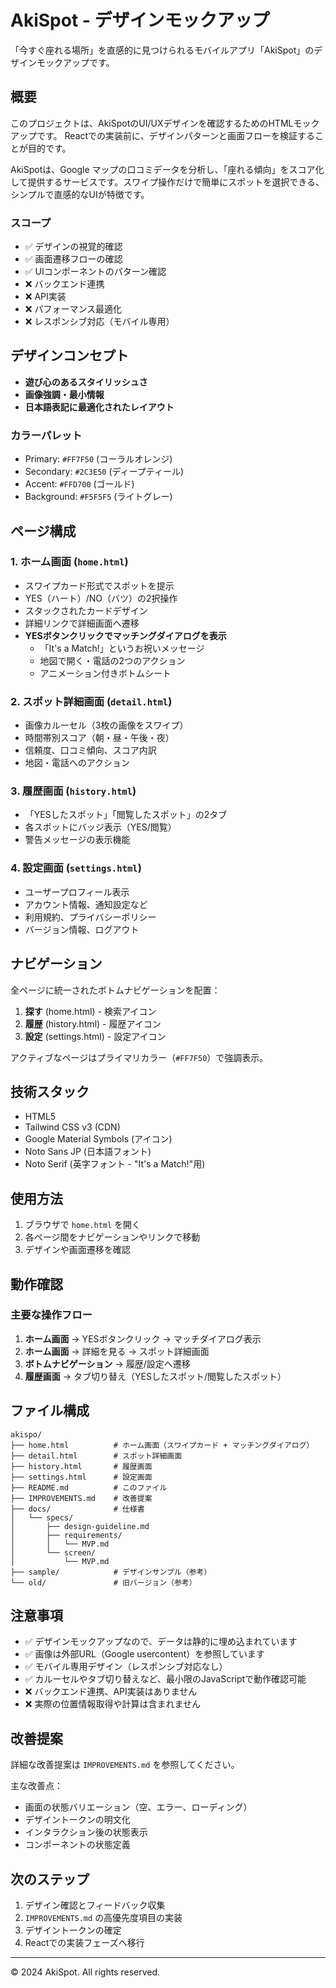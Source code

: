 # AkiSpot - デザインモックアップ

「今すぐ座れる場所」を直感的に見つけられるモバイルアプリ「AkiSpot」のデザインモックアップです。

## 概要

このプロジェクトは、AkiSpotのUI/UXデザインを確認するためのHTMLモックアップです。
Reactでの実装前に、デザインパターンと画面フローを検証することが目的です。

AkiSpotは、Google マップの口コミデータを分析し、「座れる傾向」をスコア化して提供するサービスです。スワイプ操作だけで簡単にスポットを選択できる、シンプルで直感的なUIが特徴です。

### スコープ
- ✅ デザインの視覚的確認
- ✅ 画面遷移フローの確認
- ✅ UIコンポーネントのパターン確認
- ❌ バックエンド連携
- ❌ API実装
- ❌ パフォーマンス最適化
- ❌ レスポンシブ対応（モバイル専用）

## デザインコンセプト

- **遊び心のあるスタイリッシュさ**
- **画像強調・最小情報**
- **日本語表記に最適化されたレイアウト**

### カラーパレット

- Primary: `#FF7F50` (コーラルオレンジ)
- Secondary: `#2C3E50` (ディープティール)
- Accent: `#FFD700` (ゴールド)
- Background: `#F5F5F5` (ライトグレー)

## ページ構成

### 1. ホーム画面 (`home.html`)
- スワイプカード形式でスポットを提示
- YES（ハート）/NO（バツ）の2択操作
- スタックされたカードデザイン
- 詳細リンクで詳細画面へ遷移
- **YESボタンクリックでマッチングダイアログを表示**
  - 「It's a Match!」というお祝いメッセージ
  - 地図で開く・電話の2つのアクション
  - アニメーション付きボトムシート

### 2. スポット詳細画面 (`detail.html`)
- 画像カルーセル（3枚の画像をスワイプ）
- 時間帯別スコア（朝・昼・午後・夜）
- 信頼度、口コミ傾向、スコア内訳
- 地図・電話へのアクション

### 3. 履歴画面 (`history.html`)
- 「YESしたスポット」「閲覧したスポット」の2タブ
- 各スポットにバッジ表示（YES/閲覧）
- 警告メッセージの表示機能

### 4. 設定画面 (`settings.html`)
- ユーザープロフィール表示
- アカウント情報、通知設定など
- 利用規約、プライバシーポリシー
- バージョン情報、ログアウト

## ナビゲーション

全ページに統一されたボトムナビゲーションを配置：

1. **探す** (home.html) - 検索アイコン
2. **履歴** (history.html) - 履歴アイコン
3. **設定** (settings.html) - 設定アイコン

アクティブなページはプライマリカラー（`#FF7F50`）で強調表示。

## 技術スタック

- HTML5
- Tailwind CSS v3 (CDN)
- Google Material Symbols (アイコン)
- Noto Sans JP (日本語フォント)
- Noto Serif (英字フォント - "It's a Match!"用)

## 使用方法

1. ブラウザで `home.html` を開く
2. 各ページ間をナビゲーションやリンクで移動
3. デザインや画面遷移を確認

## 動作確認

### 主要な操作フロー
1. **ホーム画面** → YESボタンクリック → マッチダイアログ表示
2. **ホーム画面** → 詳細を見る → スポット詳細画面
3. **ボトムナビゲーション** → 履歴/設定へ遷移
4. **履歴画面** → タブ切り替え（YESしたスポット/閲覧したスポット）

## ファイル構成

```
akispo/
├── home.html          # ホーム画面（スワイプカード + マッチングダイアログ）
├── detail.html        # スポット詳細画面
├── history.html       # 履歴画面
├── settings.html      # 設定画面
├── README.md          # このファイル
├── IMPROVEMENTS.md    # 改善提案
├── docs/              # 仕様書
│   └── specs/
│       ├── design-guideline.md
│       ├── requirements/
│       │   └── MVP.md
│       └── screen/
│           └── MVP.md
├── sample/            # デザインサンプル（参考）
└── old/               # 旧バージョン（参考）
```

## 注意事項

- ✅ デザインモックアップなので、データは静的に埋め込まれています
- ✅ 画像は外部URL（Google usercontent）を参照しています
- ✅ モバイル専用デザイン（レスポンシブ対応なし）
- ✅ カルーセルやタブ切り替えなど、最小限のJavaScriptで動作確認可能
- ❌ バックエンド連携、API実装はありません
- ❌ 実際の位置情報取得や計算は含まれません

## 改善提案

詳細な改善提案は `IMPROVEMENTS.md` を参照してください。

主な改善点：
- 画面の状態バリエーション（空、エラー、ローディング）
- デザイントークンの明文化
- インタラクション後の状態表示
- コンポーネントの状態定義

## 次のステップ

1. デザイン確認とフィードバック収集
2. `IMPROVEMENTS.md` の高優先度項目の実装
3. デザイントークンの確定
4. Reactでの実装フェーズへ移行

---

© 2024 AkiSpot. All rights reserved.

